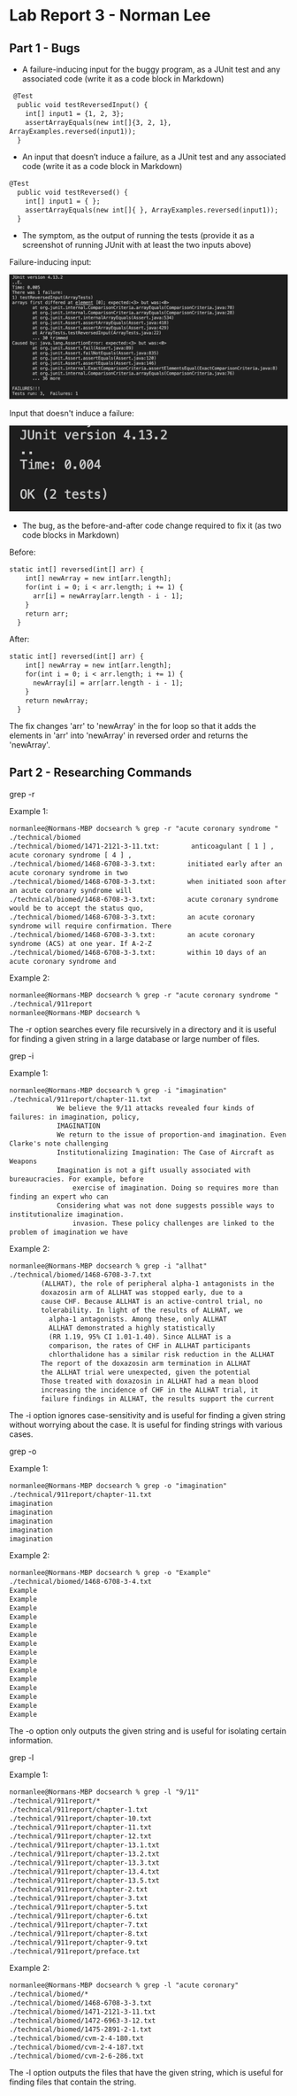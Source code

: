 # Lab Report 3 - Norman Lee

## Part 1 - Bugs

* A failure-inducing input for the buggy program, as a JUnit test and any associated code (write it as a code block in Markdown)

```
 @Test
  public void testReversedInput() {
    int[] input1 = {1, 2, 3};
    assertArrayEquals(new int[]{3, 2, 1}, ArrayExamples.reversed(input1));
  }
```

* An input that doesn’t induce a failure, as a JUnit test and any associated code (write it as a code block in Markdown)

```
@Test
  public void testReversed() {
    int[] input1 = { };
    assertArrayEquals(new int[]{ }, ArrayExamples.reversed(input1));
  }
```

* The symptom, as the output of running the tests (provide it as a screenshot of running JUnit with at least the two inputs above)

Failure-inducing input:

![FII](lab3ss2.png)

Input that doesn't induce a failure:

![nonFail](lab3ss1.png)

* The bug, as the before-and-after code change required to fix it (as two code blocks in Markdown)

Before:
```
static int[] reversed(int[] arr) {
    int[] newArray = new int[arr.length];
    for(int i = 0; i < arr.length; i += 1) {
      arr[i] = newArray[arr.length - i - 1];
    }
    return arr;
  }
```

After:
```
static int[] reversed(int[] arr) {
    int[] newArray = new int[arr.length];
    for(int i = 0; i < arr.length; i += 1) {
      newArray[i] = arr[arr.length - i - 1];
    }
    return newArray;
  }
```

The fix changes 'arr' to 'newArray' in the for loop so that it adds the elements in 'arr' into 'newArray' in reversed order and returns the 'newArray'.


## Part 2 - Researching Commands

grep -r

Example 1:
```
normanlee@Normans-MBP docsearch % grep -r "acute coronary syndrome " ./technical/biomed
./technical/biomed/1471-2121-3-11.txt:        anticoagulant [ 1 ] , acute coronary syndrome [ 4 ] ,
./technical/biomed/1468-6708-3-3.txt:        initiated early after an acute coronary syndrome in two
./technical/biomed/1468-6708-3-3.txt:        when initiated soon after an acute coronary syndrome will
./technical/biomed/1468-6708-3-3.txt:        acute coronary syndrome would be to accept the status quo,
./technical/biomed/1468-6708-3-3.txt:        an acute coronary syndrome will require confirmation. There
./technical/biomed/1468-6708-3-3.txt:        an acute coronary syndrome (ACS) at one year. If A-2-Z
./technical/biomed/1468-6708-3-3.txt:        within 10 days of an acute coronary syndrome and
```

Example 2:
```
normanlee@Normans-MBP docsearch % grep -r "acute coronary syndrome " ./technical/911report
normanlee@Normans-MBP docsearch % 
```

The -r option searches every file recursively in a directory and it is useful for finding a given string in a large database or large number of files.


grep -i

Example 1:
```
normanlee@Normans-MBP docsearch % grep -i "imagination" ./technical/911report/chapter-11.txt
            We believe the 9/11 attacks revealed four kinds of failures: in imagination, policy,
            IMAGINATION 
            We return to the issue of proportion-and imagination. Even Clarke's note challenging
            Institutionalizing Imagination: The Case of Aircraft as Weapons
            Imagination is not a gift usually associated with bureaucracies. For example, before
                exercise of imagination. Doing so requires more than finding an expert who can
            Considering what was not done suggests possible ways to institutionalize imagination.
                invasion. These policy challenges are linked to the problem of imagination we have
```

Example 2:
```
normanlee@Normans-MBP docsearch % grep -i "allhat" ./technical/biomed/1468-6708-3-7.txt
        (ALLHAT), the role of peripheral alpha-1 antagonists in the
        doxazosin arm of ALLHAT was stopped early, due to a
        cause CHF. Because ALLHAT is an active-control trial, no
        tolerability. In light of the results of ALLHAT, we
          alpha-1 antagonists. Among these, only ALLHAT
          ALLHAT demonstrated a highly statistically
          (RR 1.19, 95% CI 1.01-1.40). Since ALLHAT is a
          comparison, the rates of CHF in ALLHAT participants
          chlorthalidone has a similar risk reduction in the ALLHAT
        The report of the doxazosin arm termination in ALLHAT
        the ALLHAT trial were unexpected, given the potential
        Those treated with doxazosin in ALLHAT had a mean blood
        increasing the incidence of CHF in the ALLHAT trial, it
        failure findings in ALLHAT, the results support the current
```
The -i option ignores case-sensitivity and is useful for finding a given string without worrying about the case. It is useful for finding strings with various cases. 

grep -o

Example 1:
```
normanlee@Normans-MBP docsearch % grep -o "imagination" ./technical/911report/chapter-11.txt
imagination
imagination
imagination
imagination
imagination
```

Example 2:
```
normanlee@Normans-MBP docsearch % grep -o "Example" ./technical/biomed/1468-6708-3-4.txt
Example
Example
Example
Example
Example
Example
Example
Example
Example
Example
Example
Example
Example
Example
Example
```

The -o option only outputs the given string and is useful for isolating certain information.

grep -l

Example 1:
```
normanlee@Normans-MBP docsearch % grep -l "9/11" ./technical/911report/*
./technical/911report/chapter-1.txt
./technical/911report/chapter-10.txt
./technical/911report/chapter-11.txt
./technical/911report/chapter-12.txt
./technical/911report/chapter-13.1.txt
./technical/911report/chapter-13.2.txt
./technical/911report/chapter-13.3.txt
./technical/911report/chapter-13.4.txt
./technical/911report/chapter-13.5.txt
./technical/911report/chapter-2.txt
./technical/911report/chapter-3.txt
./technical/911report/chapter-5.txt
./technical/911report/chapter-6.txt
./technical/911report/chapter-7.txt
./technical/911report/chapter-8.txt
./technical/911report/chapter-9.txt
./technical/911report/preface.txt
```

Example 2:
```
normanlee@Normans-MBP docsearch % grep -l "acute coronary" ./technical/biomed/*
./technical/biomed/1468-6708-3-3.txt
./technical/biomed/1471-2121-3-11.txt
./technical/biomed/1472-6963-3-12.txt
./technical/biomed/1475-2891-2-1.txt
./technical/biomed/cvm-2-4-180.txt
./technical/biomed/cvm-2-4-187.txt
./technical/biomed/cvm-2-6-286.txt
```

The -l option outputs the files that have the given string, which is useful for finding files that contain the string.
